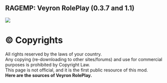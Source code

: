 ## RAGEMP: Veyron RolePlay (0.3.7 and 1.1)
![](https://media.discordapp.net/attachments/911878251473944596/914885851798974494/a_ba2a09cdd37c2501997c397484f1fa43.gif)

# © Copyrights
All rights reserved by the laws of your country.<br>
Any copying (re-downloading to other sites/forums) and use for commercial purposes is prohibited by Copyright Law.<br>
This page is not official, and it is the first public resource of this mod.<br>
**Here are the sources of Veyron RolePlay.**
